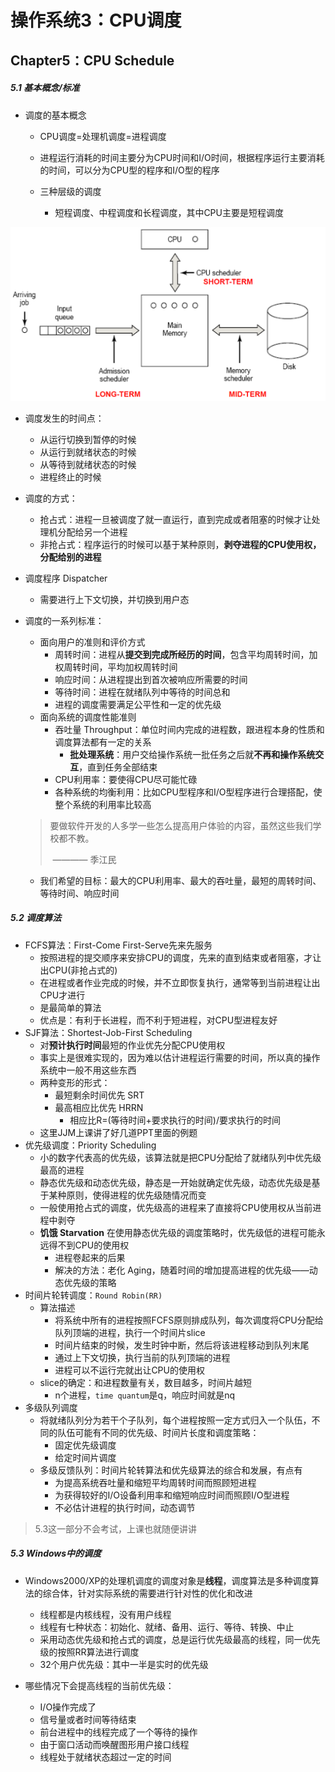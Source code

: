 # 操作系统3：CPU调度

## Chapter5：CPU Schedule

##### 5.1 基本概念/标准

- 调度的基本概念
  - CPU调度=处理机调度=进程调度

  - 进程运行消耗的时间主要分为CPU时间和I/O时间，根据程序运行主要消耗的时间，可以分为CPU型的程序和I/O型的程序

  - 三种层级的调度

    - 短程调度、中程调度和长程调度，其中CPU主要是短程调度

![image-20201015141557996](./static/image-20201015141557996.png)
  - 调度发生的时间点：

    - 从运行切换到暂停的时候
    - 从运行到就绪状态的时候
    - 从等待到就绪状态的时候
    - 进程终止的时候

  - 调度的方式：

    - 抢占式：进程一旦被调度了就一直运行，直到完成或者阻塞的时候才让处理机分配给另一个进程
    - 非抢占式：程序运行的时候可以基于某种原则，**剥夺进程的CPU使用权，分配给别的进程** 

  - 调度程序 Dispatcher

    - 需要进行上下文切换，并切换到用户态

- 调度的一系列标准：

  - 面向用户的准则和评价方式
    - 周转时间：进程从**提交到完成所经历的时间**，包含平均周转时间，加权周转时间，平均加权周转时间
    - 响应时间：从进程提出到首次被响应所需要的时间
    - 等待时间：进程在就绪队列中等待的时间总和
    - 进程的调度需要满足公平性和一定的优先级
  - 面向系统的调度性能准则
    - 吞吐量 Throughput：单位时间内完成的进程数，跟进程本身的性质和调度算法都有一定的关系
      - **批处理系统**：用户交给操作系统一批任务之后就**不再和操作系统交互**，直到任务全部结束
    - CPU利用率：要使得CPU尽可能忙碌
    - 各种系统的均衡利用：比如CPU型程序和I/O型程序进行合理搭配，使整个系统的利用率比较高

  > 要做软件开发的人多学一些怎么提高用户体验的内容，虽然这些我们学校都不教。
  >
  > ​                                                        ———— 季江民
  
  - 我们希望的目标：最大的CPU利用率、最大的吞吐量，最短的周转时间、等待时间、响应时间



##### 5.2 调度算法

- FCFS算法：First-Come First-Serve先来先服务
  - 按照进程的提交顺序来安排CPU的调度，先来的直到结束或者阻塞，才让出CPU(非抢占式的)
  - 在进程或者作业完成的时候，并不立即恢复执行，通常等到当前进程让出CPU才进行
  - 是最简单的算法
  - 优点是：有利于长进程，而不利于短进程，对CPU型进程友好
- SJF算法：Shortest-Job-First Scheduling
  - 对**预计执行时间**最短的作业优先分配CPU使用权
  - 事实上是很难实现的，因为难以估计进程运行需要的时间，所以真的操作系统中一般不用这些东西
  - 两种变形的形式：
    - 最短剩余时间优先 SRT
    - 最高相应比优先 HRRN
      - 相应比R=(等待时间+要求执行的时间)/要求执行的时间
  - 这里JJM上课讲了好几道PPT里面的例题
- 优先级调度：Priority Scheduling
  - 小的数字代表高的优先级，该算法就是把CPU分配给了就绪队列中优先级最高的进程
  - 静态优先级和动态优先级，静态是一开始就确定优先级，动态优先级是基于某种原则，使得进程的优先级随情况而变
  - 一般使用抢占式的调度，优先级高的进程来了直接将CPU使用权从当前进程中剥夺
  - **饥饿 Starvation** 在使用静态优先级的调度策略时，优先级低的进程可能永远得不到CPU的使用权
    - 进程卷起来的后果
    - 解决的方法：老化 Aging，随着时间的增加提高进程的优先级——动态优先级的策略
- 时间片轮转调度：`Round Robin(RR)`
  - 算法描述
    - 将系统中所有的进程按照FCFS原则排成队列，每次调度将CPU分配给队列顶端的进程，执行一个时间片slice
    - 时间片结束的时候，发生时钟中断，然后将该进程移动到队列末尾
    - 通过上下文切换，执行当前的队列顶端的进程
    - 进程可以不运行完就出让CPU的使用权
  - slice的确定：和进程数量有关，数目越多，时间片越短
    - n个进程，`time quantum`是q，响应时间就是nq
- 多级队列调度
  - 将就绪队列分为若干个子队列，每个进程按照一定方式归入一个队伍，不同的队伍可能有不同的优先级、时间片长度和调度策略：
    - 固定优先级调度
    - 给定时间片调度
  - 多级反馈队列：时间片轮转算法和优先级算法的综合和发展，有点有
    - 为提高系统吞吐量和缩短平均周转时间而照顾短进程
    - 为获得较好的I/O设备利用率和缩短响应时间而照顾I/O型进程
    - 不必估计进程的执行时间，动态调节

> 5.3这一部分不会考试，上课也就随便讲讲

##### 5.3 Windows中的调度

- Windows2000/XP的处理机调度的调度对象是**线程**，调度算法是多种调度算法的综合体，针对实际系统的需要进行针对性的优化和改进
  - 线程都是内核线程，没有用户线程
  - 线程有七种状态：初始化、就绪、备用、运行、等待、转换、中止
  - 采用动态优先级和抢占式的调度，总是运行优先级最高的线程，同一优先级的按照RR算法进行调度
  - 32个用户优先级：其中一半是实时的优先级

- 哪些情况下会提高线程的当前优先级：
  - I/O操作完成了
  - 信号量或者时间等待结束
  - 前台进程中的线程完成了一个等待的操作
  - 由于窗口活动而唤醒图形用户接口线程
  - 线程处于就绪状态超过一定的时间

